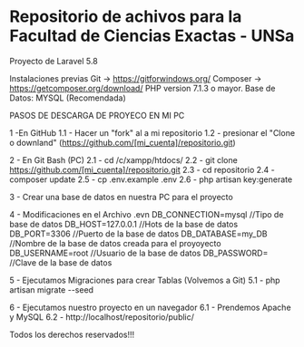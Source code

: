 # Repositorio de achivos para la Facultad de Ciencias Exactas - UNSa

Proyecto de Laravel 5.8

Instalaciones previas
Git -> https://gitforwindows.org/
Composer -> https://getcomposer.org/download/
PHP version 7.1.3 o mayor.
Base de Datos: MYSQL (Recomendada)

PASOS DE DESCARGA DE PROYECO EN MI PC

1 -En GitHub
    1.1 - Hacer un "fork" al a mi repositorio
    1.2 - presionar el "Clone o downland" (https://github.com/[mi_cuenta]/repositorio.git)
    
2 - En Git Bash (PC)
    2.1 - cd /c/xampp/htdocs/
    2.2 - git clone https://github.com/[mi_cuenta]/repositorio.git
    2.3 - cd repositorio
    2.4 - composer update
    2.5 - cp .env.example .env
    2.6 - php artisan key:generate
    
3 - Crear una base de datos en nuestra PC para el proyecto

4 - Modificaciones en el Archivo .evn
    DB_CONNECTION=mysql //Tipo de base de datos
    DB_HOST=127.0.0.1   //Hots de la base de datos
    DB_PORT=3306        //Puerto de la base de datos
    DB_DATABASE=my_DB   //Nombre de la base de datos creada para el proyoyecto
    DB_USERNAME=root    //Usuario de la base de datos
    DB_PASSWORD=        //Clave de la base de datos
    
5 - Ejecutamos Migraciones para crear Tablas (Volvemos a Git)
    5.1 - php artisan migrate --seed
    
6 - Ejecutamos nuestro proyecto en un navegador 
    6.1 - Prendemos Apache y MySQL
    6.2 - http://localhost/repositorio/public/

Todos los derechos reservados!!!
